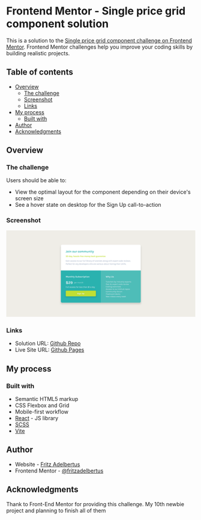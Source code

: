 # Frontend Mentor - Single price grid component solution

This is a solution to the [Single price grid component challenge on Frontend Mentor](https://www.frontendmentor.io/challenges/single-price-grid-component-5ce41129d0ff452fec5abbbc). Frontend Mentor challenges help you improve your coding skills by building realistic projects. 

## Table of contents

- [Overview](#overview)
  - [The challenge](#the-challenge)
  - [Screenshot](#screenshot)
  - [Links](#links)
- [My process](#my-process)
  - [Built with](#built-with)
- [Author](#author)
- [Acknowledgments](#acknowledgments)

## Overview

### The challenge

Users should be able to:

- View the optimal layout for the component depending on their device's screen size
- See a hover state on desktop for the Sign Up call-to-action

### Screenshot

![](./screenshot.png)

### Links

- Solution URL: [Github Repo](https://github.com/fritzadelbertus/FEM_Single-Price-Grid-Component)
- Live Site URL: [Github Pages](https://fritzadelbertus.github.io/FEM_Single-Price-Grid-Component/)

## My process

### Built with

- Semantic HTML5 markup
- CSS Flexbox and Grid
- Mobile-first workflow
- [React](https://reactjs.org/) - JS library
- [SCSS](https://sass-lang.com/)
- [Vite](https://vitejs.dev/)

## Author

- Website - [Fritz Adelbertus](https://furitsu.site)
- Frontend Mentor - [@fritzadelbertus](https://www.frontendmentor.io/profile/fritzadelbertus)

## Acknowledgments

Thank to Front-End Mentor for providing this challenge. My 10th newbie project and planning to finish all of them
